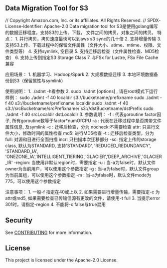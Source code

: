 ## Data Migration Tool for S3

// Copyright Amazon.com, Inc. or its affiliates. All Rights Reserved.
// SPDX-License-Identifier: Apache-2.0
Data migration tool for S3是使用golang编写的数据迁移程度，支持S3的上传、下载， 文件之间的拷贝，对象之间的拷贝。
特点：
    1. 并行拷贝，拷贝速度最快可以到aws s3 sync的几十倍
    2. 支持增量传输
    3. 支持S3上传、下载过程中的保留文件属性（文件大小、atime、mtime、权限、文件类型等）
    4. 支持symlink, 空目录
    5. 支持迁移后检查（文件属性检查、MD5检查）
    6. 支持上传到指定S3 Storage Class
    7. 与FSx for Lustre, FSx File Cache兼容

应用场景：
    1. 机器学习、Hadoop/Spark
    2. 大规模数据迁移
    3. 本地环境数据备份到S3（保留属性与symlink)

使用说明：
    1. ./admt -h看参数
    2. sudo ./admt [options] <Source Path> <Destination Path>, 请在root模式下运行
        样例： 
            sudo ./admt -f 40  localdir s3://bucketname/prefixname
            sudo ./admt -f 40  s3://bucketname/prefixname localdir
            sudo ./admt -f 40   s3://srcBucketname/srcPrefixname/ s3://dstBucketname/dstPrefix
            sudo ./admt -f 40  srcLocaldir dstLocaldir
    3. 参数说明：
        -f : 代表goroutine factor因子, 所有goroutine数等于factor*numOfCPU
        -a : 代表在迁移过程中是否携带文件属性信息, 及symlink
        -c : 迁移后检查，分为
                nocheck:不需要检查
                attr: 只进行文件大小，修改时间的属性检查
                md5:  进行MD5检查
        -t : 迁移后检查类型，分为
                full: 对源和目进行全面扫描
                incr: 只扫描本次迁移部分
        -sc: 指定上传的storage class, 默认为STANDARD, 支持'STANDARD', 'REDUCED_REDUNDANCY', 'STANDARD_IA', 'ONEZONE_IA','INTELLIGENT_TIERING','GLACIER','DEEP_ARCHIVE','GLACIER_IR' 
        -region: 当使用非默认region时，需要指定
        -u : 当-a为false时，默认文件owner为当前用户，可以使用这个参数指定
        -g : 当-a为false时，默认文件group为当前属组，可以使用这个参数指定
        -m : 当-a为false时，默认文件mode为775，可以使用这个参数指定

注意事项：
    1. 一般-f 指定在40或上以
    2. 如果需要进行增量传输，需要指定-c 为attr或md5, 如果需要检查已传输但源有更改的文件，请使用-t full
    3. 当提示error 301时，请指定-region
    4. 不能将-c false与true混用

## Security

See [CONTRIBUTING](CONTRIBUTING.md#security-issue-notifications) for more information.

## License

This project is licensed under the Apache-2.0 License.

